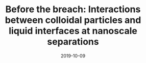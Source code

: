 ---
title: "Before the breach: Interactions between colloidal particles and liquid interfaces at nanoscale separations"
collection: publications
permalink: /publication/2019-10-09-before-the-breach
excerpt: 'Particles bound to fluid-fluid interfaces are widely used to study self-assembly and to make materials such as Pickering emulsions. In both contexts, the lateral interactions between such particles have been studied extensively. However, much less is known about the normal interactions between a particle and the interface prior to contact. We use digital holographic microscopy to measure the dynamics of individual micrometer-size colloidal particles as they approach an interface between an aqueous phase and oil.'
date: 2019-10-09
venue: 'Physical Review E'
authors: 'Anna Wang, Jos W. Zwanikken, David M. Kaz, Ryan McGorty, Aaron M. Goldfain, W. Benjamin Rogers, Vinothan N. Manoharan'
doi: 10.1103/PhysRevE.100.042605
paperurl: 'https://journals.aps.org/pre/abstract/10.1103/PhysRevE.100.042605'
citation: 
theme: "colloids, holography"

---
